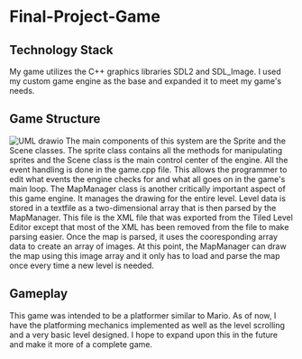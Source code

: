 # Final-Project-Game

## Technology Stack
My game utilizes the C++ graphics libraries SDL2 and SDL_Image. I used my custom game engine as the base and expanded it to meet my game's needs.  

## Game Structure
![UML drawio](https://user-images.githubusercontent.com/107002749/207148075-7c79c8b4-6de2-4ee7-b793-42c30ec61968.png)
The main components of this system are the Sprite and the Scene classes. The sprite class contains all the methods for manipulating sprites and the Scene class is the main control center of the engine. All the event handling is done in the game.cpp file. This allows the programmer to edit what events the engine checks for and what all goes on in the game's main loop. The MapManager class is another critically important aspect of this game engine. It manages the drawing for the entire level. Level data is stored in a textfile as a two-dimensional array that is then parsed by the MapManager. This file is the XML file that was exported from the Tiled Level Editor except that most of the XML has been removed from the file to make parsing easier. Once the map is parsed, it uses the cooresponding array data to create an array of images. At this point, the MapManager can draw the map using this image array and it only has to load and parse the map once every time a new level is needed. 

## Gameplay
This game was intended to be a platformer similar to Mario. As of now, I have the platforming mechanics implemented as well as the level scrolling and a very basic level designed. I hope to expand upon this in the future and make it more of a complete game. 
